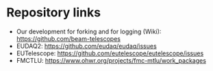 # Repository links

* Our development for forking and for logging (Wiki): https://github.com/beam-telescopes
* EUDAQ2: https://github.com/eudaq/eudaq/issues
* EUTelescope: https://github.com/eutelescope/eutelescope/issues
* FMCTLU: https://www.ohwr.org/projects/fmc-mtlu/work_packages

